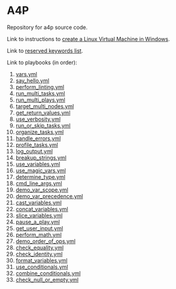 # A4P

Repository for a4p source code.

Link to instructions to [create a Linux Virtual Machine in Windows](/linux-in-windows.md).

Link to [reserved keywords list](/reserved_keywords.md).

Link to playbooks (in order):

1. [vars.yml](vars.yml)
2. [say_hello.yml](say_hello.yml)
3. [perform_linting.yml](perform_linting.yml)
4. [run_multi_tasks.yml](run_multi_tasks.yml)
5. [run_multi_plays.yml](run_multi_plays.yml)
6. [target_multi_nodes.yml](target_multi_nodes.yml)
7. [get_return_values.yml](get_return_values.yml)
8. [use_verbosity.yml](use_verbosity.yml)
9. [run_or_skip_tasks.yml](run_or_skip_tasks.yml)
10. [organize_tasks.yml](organize_tasks.yml)
11. [handle_errors.yml](handle_errors.yml)
12. [profile_tasks.yml](profile_tasks.yml)
13. [log_output.yml](log_output.yml)
14. [breakup_strings.yml](breakup_strings.yml)
15. [use_variables.yml](use_variables.yml)
16. [use_magic_vars.yml](use_magic_vars.yml)
17. [determine_type.yml](determine_type.yml)
18. [cmd_line_args.yml](cmd_line_args.yml)
19. [demo_var_scope.yml](demo_var_scope.yml)
20. [demo_var_precedence.yml](demo_var_precedence.yml)
21. [cast_variables.yml](cast_variables.yml)
22. [concat_variables.yml](concat_variables.yml)
23. [slice_variables.yml](slice_variables.yml)
24. [pause_a_play.yml](pause_a_play.yml)
25. [get_user_input.yml](get_user_input.yml)
26. [perform_math.yml](perform_math.yml)
27. [demo_order_of_ops.yml](demo_order_of_ops.yml)
28. [check_equality.yml](check_equality.yml)
29. [check_identity.yml](check_identity.yml)
30. [format_variables.yml](format_variables.yml)
31. [use_conditionals.yml](use_conditionals.yml)
32. [combine_conditionals.yml](combine_conditionals.yml)
33. [check_null_or_empty.yml](check_null_or_empty.yml)
